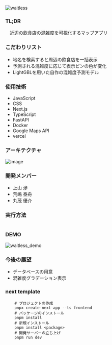 
![waitless](https://github.com/bigboat1616/next-sample/assets/86867208/7b62e8a1-0e9b-4714-91a2-8860b14b5cad)

### TL;DR


　近辺の飲食店の混雑度を可視化するマップアプリ

### こだわりリスト

- 地名を検索すると周辺の飲食店を一括表示
- 予測される混雑度に応じて表示ピンの色が変化
- LightGBLを用いた自作の混雑度予測モデル

### 使用技術
- JavaScript
- CSS
- Next.js
- TypeScript
- FastAPI
- Docker
- Google Maps API
- vercel

### アーキテクチャ
![image](https://github.com/bigboat1616/next-sample/assets/86867208/1459c188-7d16-4c8d-9277-9caf7de4702c)


### 開発メンバー
- 上山 渉
- 荒嶋 泰舟
- 丸茂 優介

### 実行方法

```latex

```

### DEMO
![waitless_demo](https://github.com/bigboat1616/next-sample/assets/86867208/83a97df7-d04a-4ba3-a2fb-edcd24fdf152)



### 今後の展望
- データベースの用意
- 混雑度グラデーション表示


### next template

```
    # プロジェクトの作成
    pnpx create-next-app --ts frontend
    # パッケージのインストール
    pnpm install
    # 新規インストール
    pnpm install <package>
    # 開発サーバーの立ち上げ
    pnpm run dev
```


